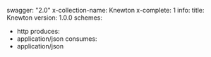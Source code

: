 swagger: "2.0"
x-collection-name: Knewton
x-complete: 1
info:
  title: Knewton
  version: 1.0.0
schemes:
- http
produces:
- application/json
consumes:
- application/json